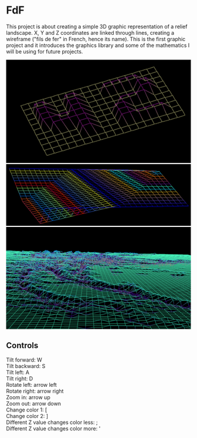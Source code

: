 # FdF
This project is about creating a simple 3D graphic representation of a relief landscape. X, Y and Z coordinates are linked through lines, creating a wireframe ("fils de fer" in French, hence its name). This is the first graphic project and it introduces the graphics library and some of the mathematics I will be using for future projects.  

![alt_text](./images/42.png)  
![alt_text](./images/pyra.png)  
![alt_text](./images/mars.png)  

## Controls
Tilt forward: W  
Tilt backward: S   
Tilt left: A   
Tilt right: D   
Rotate left: arrow left  
Rotate right: arrow right  
Zoom in: arrow up   
Zoom out: arrow down    
Change color 1: [    
Change color 2: ]  
Different Z value changes color less: ;  
Different Z value changes color more: '  
